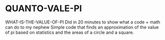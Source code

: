 # QUANTO-VALE-PI
WHAT-IS-THE-VALUE-OF-PI
Did in 20 minutes to show what a code + math can do to my nephew
Simple code that finds an approximation of the value of pi based on statistics and the areas of a circle and a square. 
